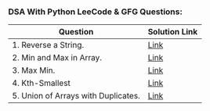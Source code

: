 ### DSA With Python LeeCode & GFG Questions:

| Question | Solution Link |
| --- | --- |
| 1. Reverse a String.| [Link](https://github.com/imbmali/Python/blob/main/Arrays/Reverse_String.py) |
| 2. Min and Max in Array.| [Link](https://github.com/imbmali/Python/blob/main/Arrays/Min_Max_Array.py) |
| 3. Max Min. | [Link](https://github.com/imbmali/Python/blob/main/Arrays/Max_Min_Array.py) |
| 4. Kth-Smallest  | [Link](https://github.com/imbmali/Python/blob/main/Arrays/Kth_Smallest.py) |
| 5. Union of Arrays with Duplicates.| [Link](https://github.com/imbmali/Python/blob/main/Arrays/Union_Arrays_With_Duplicates.py) |


